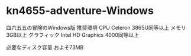 # kn4655-adventure-Windows
四六五五の冒険のWindows版
推奨環境
CPU Celeron 3865U同等以上
メモリ 3GB以上
グラフィック Intel HD Graphics 4000同等以上

必要なディスク容量 およそ73MB
